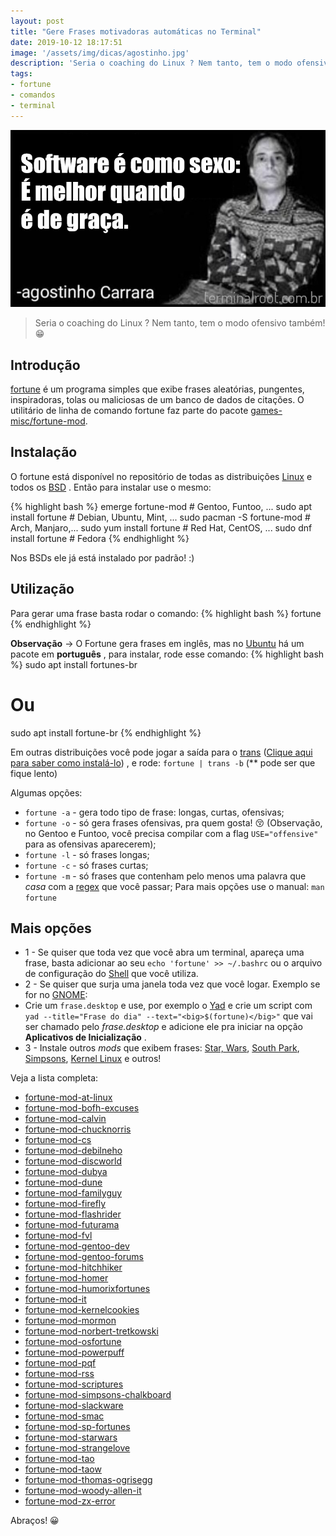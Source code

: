 ```yaml
---
layout: post
title: "Gere Frases motivadoras automáticas no Terminal"
date: 2019-10-12 18:17:51
image: '/assets/img/dicas/agostinho.jpg'
description: 'Seria o coaching do Linux ? Nem tanto, tem o modo ofensivo também! 😁️'
tags:
- fortune
- comandos
- terminal
---
```


[![Gere Frases motivadoras automáticas no Terminal](/assets/img/dicas/agostinho.jpg)](/assets/img/dicas/agostinho.jpg)

> Seria o coaching do Linux ? Nem tanto, tem o modo ofensivo também! 😁️


## Introdução

[fortune](www.redellipse.net/code/fortune) é um programa simples que exibe frases aleatórias, pungentes, inspiradoras, tolas ou maliciosas de um banco de dados de citações. O utilitário de linha de comando fortune faz parte do pacote [games-misc/fortune-mod](https://packages.gentoo.org/packages/games-misc/fortune-mod).

## Instalação

O fortune está disponível no repositório de todas as distribuições [Linux](http://cse.google.com.br/cse?cx=004473188612396442360:qs2ekmnkweq&q=Linux) e todos os [BSD](http://cse.google.com.br/cse?cx=004473188612396442360:qs2ekmnkweq&q=BSD) . Então para instalar use o mesmo:

{% highlight bash %}
emerge fortune-mod # Gentoo, Funtoo, ...
sudo apt install fortune # Debian, Ubuntu, Mint, ...
sudo pacman -S fortune-mod # Arch, Manjaro,...
sudo yum install fortune # Red Hat, CentOS, ...
sudo dnf install fortune # Fedora
{% endhighlight %}

Nos BSDs ele já está instalado por padrão! :)

## Utilização

Para gerar uma frase basta rodar o comando:
{% highlight bash %}
fortune
{% endhighlight %}

**Observação** → O Fortune gera frases em inglês, mas no [Ubuntu](https://terminalroot.com.br/2019/10/remaster-ubuntu-buntuwm-linux.html) há um pacote em **português** , para instalar, rode esse comando:
{% highlight bash %}
sudo apt install fortunes-br
# Ou
sudo apt install fortune-br
{% endhighlight %}

Em outras distribuições você pode jogar a saída para o [trans](https://terminalroot.com.br/2019/10/traduza-rapidamente-textos-via-linha-de-comando.html) ([Clique aqui para saber como instalá-lo](https://terminalroot.com.br/2019/10/traduza-rapidamente-textos-via-linha-de-comando.html)) , e rode: `fortune | trans -b` (** pode ser que fique lento)

Algumas opções:
+ `fortune -a` - gera todo tipo de frase: longas, curtas, ofensivas;
+ `fortune -o` - só gera frases ofensivas, pra quem gosta! 😚️ (Observação, no Gentoo e Funtoo, você precisa compilar com a flag `USE="offensive"` para as ofensivas aparecerem);
+ `fortune -l` - só frases longas;
+ `fortune -c` - só frases curtas;
+ `fortune -m` - só frases que contenham pelo menos uma palavra que *casa* com a [regex](https://terminalroot.com.br/regex) que você passar;
Para mais opções use o manual: `man fortune`

<script async src="https://pagead2.googlesyndication.com/pagead/js/adsbygoogle.js"></script>

<!-- Informat -->
<ins class="adsbygoogle"
 style="display:block"
 data-ad-client="ca-pub-2838251107855362"
 data-ad-slot="2327980059"
 data-ad-format="auto"
 data-full-width-responsive="true"></ins>

<script>
(adsbygoogle = window.adsbygoogle || []).push({});
</script>

## Mais opções

+ 1 - Se quiser que toda vez que você abra um terminal, apareça uma frase, basta adicionar ao seu `echo 'fortune' >> ~/.bashrc` ou o arquivo de configuração do [Shell](https://terminalroot.com.br/shell) que você utiliza.
+ 2 - Se quiser que surja uma janela toda vez que você logar. Exemplo se for no [GNOME](https://www.youtube.com/watch?v=kLMXzIXEqvU):
+ Crie um `frase.desktop` e use, por exemplo o [Yad](http://cse.google.com.br/cse?cx=004473188612396442360:qs2ekmnkweq&q=Yad) e crie um script com `yad --title="Frase do dia" --text="<big>$(fortune)</big>"` que vai ser chamado pelo *frase.desktop* e adicione ele pra iniciar na opção **Aplicativos de Inicialização** .
+ 3 - Instale outros *mods* que exibem frases: [Star, Wars](http://www.splitbrain.org/projects/fortunes/starwars), [South Park](http://eol.init1.nl/content/view/44/54/), [Simpsons](http://www.splitbrain.org/projects/fortunes/simpsons), [Kernel Linux](http://fortune-mod-fvl.sourceforge.net/) e outros!

Veja a lista completa:

+ [fortune-mod-at-linux](http://fortune-mod-fvl.sourceforge.net/)
+ [fortune-mod-bofh-excuses](http://www.stlim.net/staticpages/index.php?page=20020814005536450)
+ [fortune-mod-calvin](http://www.netmeister.org/misc.html)
+ [fortune-mod-chucknorris](https://www.k-lug.org/~kessler/projects.html)
+ [fortune-mod-cs](http://ftp.fi.muni.cz/pub/linux/people/zdenek_pytela/)
+ [fortune-mod-debilneho](http://megac.info)
+ [fortune-mod-discworld](http://www.splitbrain.org/projects/fortunes/discworld)
+ [fortune-mod-dubya](http://dubya.seiler.us/)
+ [fortune-mod-dune](http://dune.s31.pl/)
+ [fortune-mod-familyguy](http://jon.oberheide.org/familyguy/)
+ [fortune-mod-firefly](http://www.daughtersoftiresias.org/progs/firefly/)
+ [fortune-mod-flashrider](http://downloads.nanolx.org/index.php?dir=fortunes-flashrider)
+ [fortune-mod-futurama](http://www.netmeister.org/misc.html)
+ [fortune-mod-fvl](http://fortune-mod-fvl.sourceforge.net/)
+ [fortune-mod-gentoo-dev](https://www.gentoo.org/)
+ [fortune-mod-gentoo-forums](https://forums.gentoo.org/)
+ [fortune-mod-hitchhiker](http://www.splitbrain.org/projects/fortunes/hg2g)
+ [fortune-mod-homer](http://www.cs.indiana.edu/~crcarter/homer/homer.html)
+ [fortune-mod-humorixfortunes](http://i-want-a-website.com/about-linux/downloads.shtml)
+ [fortune-mod-it](http://www.fortune-it.net/)
+ [fortune-mod-kernelcookies](http://www.schwarzvogel.de/software-misc.shtml)
+ [fortune-mod-mormon](http://scriptures.nephi.org/)
+ [fortune-mod-norbert-tretkowski](http://fortune-mod-fvl.sourceforge.net/)
+ [fortune-mod-osfortune](http://www.dibona.com/opensources/index.shtml)
+ [fortune-mod-powerpuff](http://eol.init1.nl/content/view/43/54/)
+ [fortune-mod-pqf](http://www.lspace.org/)
+ [fortune-mod-rss](http://fortune-mod-fvl.sourceforge.net/)
+ [fortune-mod-scriptures](http://scriptures.nephi.org/)
+ [fortune-mod-simpsons-chalkboard](http://www.splitbrain.org/projects/fortunes/simpsons)
+ [fortune-mod-slackware](http://fauxascii.com/linux/mod_quotes.html)
+ [fortune-mod-smac](http://progsoc.org/~curious/)
+ [fortune-mod-sp-fortunes](http://eol.init1.nl/content/view/44/54/)
+ [fortune-mod-starwars](http://www.splitbrain.org/projects/fortunes/starwars)
+ [fortune-mod-strangelove](http://seiler.us/wiki/index.php/Strangelove)
+ [fortune-mod-tao](http://fortunes.quotationsbook.com/fortunes/collection/67/TAO)
+ [fortune-mod-taow](http://www.de-brauwer.be/wiki/wikka.php?wakka=TheArtOfWar)
+ [fortune-mod-thomas-ogrisegg](http://fortune-mod-fvl.sourceforge.net/)
+ [fortune-mod-woody-allen-it](http://somemixedstuff.blogspot.com/2007/04/set-of-fortunes-of-woody-allen-quotes.html)
+ [fortune-mod-zx-error](http://korpus.juls.savba.sk/~garabik/software/fortunes-zx-error.html)

Abraços! 😀️
    
